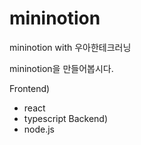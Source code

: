 # mininotion
mininotion with 우아한테크러닝

mininotion을 만들어봅시다.

Frontend)
- react
- typescript
Backend)
- node.js
